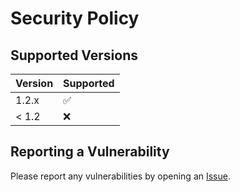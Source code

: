 # Security Policy

## Supported Versions

| Version | Supported          |
| ------- | ------------------ |
| 1.2.x   | :white_check_mark: |
| < 1.2   | :x:                |

## Reporting a Vulnerability

Please report any vulnerabilities by opening an [Issue](https://github.com/mikeraimondi/gurnel/issues).
